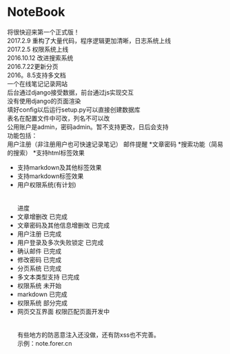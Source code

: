 # NoteBook<br>
将很快迎来第一个正式版！<br>
2017.2.9 重构了大量代码，程序逻辑更加清晰，日志系统上线<br>
2017.2.5 权限系统上线<br>
2016.10.12 改进搜索系统<br>
2016.7.22更新分页<br>
2016。8.5支持多文档<br>
一个在线笔记记录网站<br>
后台通过django接受数据，前台通过js实现交互<br>
没有使用django的页面渲染<br>
填好config以后运行setup.py可以直接创建数据库<br>
表名在配置文件中可改，列名不可以改<br>
公用账户是admin，密码admin。暂不支持更改，日后会支持<br>
功能包括：<br>
用户注册（非注册用户也可快速记录笔记）
邮件提醒
*文章密码
*搜索功能（简易的搜索）
*支持html标签效果
* 支持markdown及其他标签效果
* 支持markdown标签效果
* 用户权限系统(有计划)<br><br><br>
进度
* 文章增删改 已完成
* 文章密码及其他信息增删改 已完成
* 用户注册 已完成
* 用户登录及多次失败锁定 已完成
* 确认邮件 已完成
* 修改密码 已完成
* 分页系统 已完成
* 多文本类型支持 已完成
* 权限系统 未开始
* markdown 已完成
* 权限系统 部分完成
* 网页交互界面 权限匹配页面开发中<br><br><br>
有些地方的防恶意注入还没做，还有防xss也不完善。<br>
示例：note.forer.cn<br>
